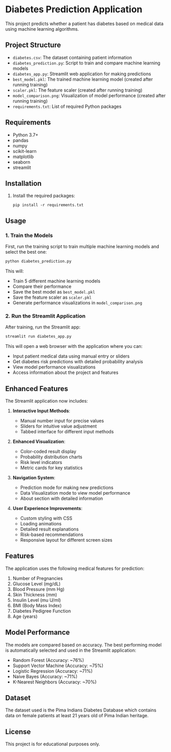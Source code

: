 # Diabetes Prediction Application

This project predicts whether a patient has diabetes based on medical data using machine learning algorithms.

## Project Structure

- `diabetes.csv`: The dataset containing patient information
- `diabetes_prediction.py`: Script to train and compare machine learning models
- `diabetes_app.py`: Streamlit web application for making predictions
- `best_model.pkl`: The trained machine learning model (created after running training)
- `scaler.pkl`: The feature scaler (created after running training)
- `model_comparison.png`: Visualization of model performance (created after running training)
- `requirements.txt`: List of required Python packages

## Requirements

- Python 3.7+
- pandas
- numpy
- scikit-learn
- matplotlib
- seaborn
- streamlit

## Installation

1. Install the required packages:
   ```
   pip install -r requirements.txt
   ```

## Usage

### 1. Train the Models

First, run the training script to train multiple machine learning models and select the best one:

```bash
python diabetes_prediction.py
```

This will:
- Train 5 different machine learning models
- Compare their performance
- Save the best model as `best_model.pkl`
- Save the feature scaler as `scaler.pkl`
- Generate performance visualizations in `model_comparison.png`

### 2. Run the Streamlit Application

After training, run the Streamlit app:

```bash
streamlit run diabetes_app.py
```

This will open a web browser with the application where you can:
- Input patient medical data using manual entry or sliders
- Get diabetes risk predictions with detailed probability analysis
- View model performance visualizations
- Access information about the project and features

## Enhanced Features

The Streamlit application now includes:

1. **Interactive Input Methods**:
   - Manual number input for precise values
   - Sliders for intuitive value adjustment
   - Tabbed interface for different input methods

2. **Enhanced Visualization**:
   - Color-coded result display
   - Probability distribution charts
   - Risk level indicators
   - Metric cards for key statistics

3. **Navigation System**:
   - Prediction mode for making new predictions
   - Data Visualization mode to view model performance
   - About section with detailed information

4. **User Experience Improvements**:
   - Custom styling with CSS
   - Loading animations
   - Detailed result explanations
   - Risk-based recommendations
   - Responsive layout for different screen sizes

## Features

The application uses the following medical features for prediction:
1. Number of Pregnancies
2. Glucose Level (mg/dL)
3. Blood Pressure (mm Hg)
4. Skin Thickness (mm)
5. Insulin Level (mu U/ml)
6. BMI (Body Mass Index)
7. Diabetes Pedigree Function
8. Age (years)

## Model Performance

The models are compared based on accuracy. The best performing model is automatically selected and used in the Streamlit application:

- Random Forest (Accuracy: ~76%)
- Support Vector Machine (Accuracy: ~75%)
- Logistic Regression (Accuracy: ~71%)
- Naive Bayes (Accuracy: ~71%)
- K-Nearest Neighbors (Accuracy: ~70%)

## Dataset

The dataset used is the Pima Indians Diabetes Database which contains data on female patients at least 21 years old of Pima Indian heritage.

## License

This project is for educational purposes only.
